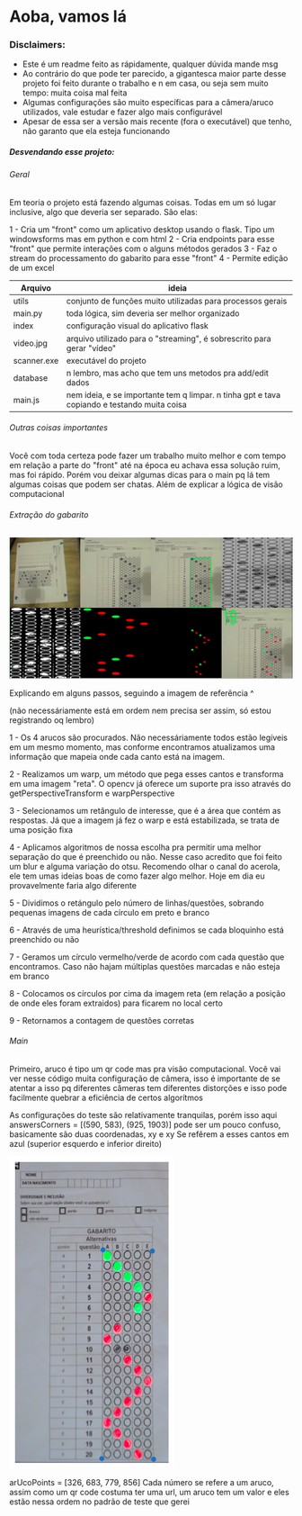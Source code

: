 # Aoba, vamos lá

### Disclaimers:

- Este é um readme feito as rápidamente, qualquer dúvida mande msg
- Ao contrário do que pode ter parecido, a gigantesca maior parte desse projeto foi feito durante o trabalho e n em casa, ou seja sem muito tempo: muita coisa mal feita
- Algumas configurações são muito específicas para a câmera/aruco utilizados, vale estudar e fazer algo mais configurável
- Apesar de essa ser a versão mais recente (fora o executável) que tenho, não garanto que ela esteja funcionando

##### Desvendando esse projeto:

###### Geral

Em teoria o projeto está fazendo algumas coisas. Todas em um só lugar inclusive, algo que deveria ser separado. São elas:

1 - Cria um "front" como um aplicativo desktop usando o flask. Tipo um windowsforms mas em python e com html
2 - Cria endpoints para esse "front" que permite interações com o alguns métodos gerados
3 - Faz o stream do processamento do gabarito para esse "front"
4 - Permite edição de um excel

| Arquivo     | ideia                                                                                       |
| ----------- | ------------------------------------------------------------------------------------------- |
| utils       | conjunto de funções muito utilizadas para processos gerais                                  |
| main.py     | toda lógica, sim deveria ser melhor organizado                                              |
| index       | configuração visual do aplicativo flask                                                     |
| video.jpg   | arquivo utilizado para o "streaming", é sobrescrito para gerar "vídeo"                      |
| scanner.exe | executável do projeto                                                                       |
| database    | n lembro, mas acho que tem uns metodos pra add/edit dados                                   |
| main.js     | nem ideia, e se importante tem q limpar. n tinha gpt e tava copiando e testando muita coisa |

###### Outras coisas importantes

Você com toda certeza pode fazer um trabalho muito melhor e com tempo em relação a parte do "front" até na época eu achava essa solução ruim, mas foi rápido. Porém vou deixar algumas dicas para o main pq lá tem algumas coisas que podem ser chatas. Além de explicar a lógica de visão computacional

###### Extração do gabarito

![alt text](./docs/cvReadme.png)

Explicando em alguns passos, seguindo a imagem de referência ^

(não necessáriamente está em ordem nem precisa ser assim, só estou registrando oq lembro)

1 - Os 4 arucos são procurados. Não necessáriamente todos estão legíveis em um mesmo momento, mas conforme encontramos atualizamos uma informação que mapeia onde cada canto está na imagem.

2 - Realizamos um warp, um método que pega esses cantos e transforma em uma imagem "reta". O opencv já oferece um suporte pra isso através do getPerspectiveTransform e warpPerspective

3 - Selecionamos um retângulo de interesse, que é a área que contém as respostas. Já que a imagem já fez o warp e está estabilizada, se trata de uma posição fixa

4 - Aplicamos algoritmos de nossa escolha pra permitir uma melhor separação do que é preenchido ou não. Nesse caso acredito que foi feito um blur e alguma variação do otsu. Recomendo olhar o canal do acerola, ele tem umas ideias boas de como fazer algo melhor. Hoje em dia eu provavelmente faria algo diferente

5 - Dividimos o retángulo pelo número de linhas/questões, sobrando pequenas imagens de cada círculo em preto e branco

6 - Através de uma heurística/threshold definimos se cada bloquinho está preenchido ou não

7 - Geramos um círculo vermelho/verde de acordo com cada questão que encontramos. Caso não hajam múltiplas questões marcadas e não esteja em branco

8 - Colocamos os círculos por cima da imagem reta (em relação a posição de onde eles foram extraidos) para ficarem no local certo

9 - Retornamos a contagem de questões corretas

###### Main

Primeiro, aruco é tipo um qr code mas pra visão computacional. Você vai ver nesse código muita configuração de câmera, isso é importante de se atentar a isso pq diferentes câmeras tem diferentes distorções e isso pode facilmente quebrar a eficiência de certos algorítmos

As configurações do teste são relativamente tranquilas, porém isso aqui
answersCorners = [(590, 583), (925, 1903)]
pode ser um pouco confuso, basicamente são duas coordenadas, xy e xy
Se refêrem a esses cantos em azul (superior esquerdo e inferior direito)

![alt text](./docs/cornersReadme.png)

arUcoPoints = [326, 683, 779, 856]
Cada número se refere a um aruco, assim como um qr code costuma ter uma url, um aruco tem um valor e eles estão nessa ordem no padrão de teste que gerei
